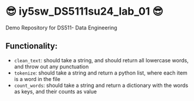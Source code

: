 # 😎 iy5sw_DS5111su24_lab_01 😎
Demo Repository for DS511- Data Engineering 
## Functionality: 
- `clean_text`: should take a string, and should return all lowercase words, and throw out any punctuation
- `tokenize`: should take a string and return a python list, where each item is a word in the file
- `count_words`: should take a string and return a dictionary with the words as keys, and their counts as value
